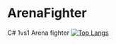 # ArenaFighter
C# 1vs1 Arena fighter
[![Top Langs](https://github-readme-stats.vercel.app/api/top-langs/?username=redokx)](https://github.com/anuraghazra/github-readme-stats)
